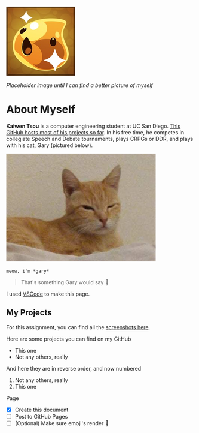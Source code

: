 ![This is a golden slime](./docs/SlimeRancher.jpg)

*Placeholder image until I can find a better picture of myself*

# About Myself

**Kaiwen Tsou** is a computer engineering student at UC San Diego. [This GitHub hosts most of his projects so far](#my-projects). In his free time, he competes in collegiate Speech and Debate tournaments, plays CRPGs or DDR, and plays with his cat, Gary (pictured below). 


<!--- Okay, this is a comment, you shouldn't see this! -->
![This is a gary](./docs/gary.jpg)

```
meow, i'm *gary*
```

>That's something Gary would say :shrug:

I used [VSCode](https://code.visualstudio.com/) to make this page.



## My Projects

For this assignment, you can find all the [screenshots here](./../screenshots).

Here are some projects you can find on my GitHub

- This one
- Not any others, really

And here they are in reverse order, and now numbered

1. Not any others, really
2. This one

Page 
- [x] Create this document
- [ ] Post to GitHub Pages
- [ ] \(Optional) Make sure emoji's render :tada: